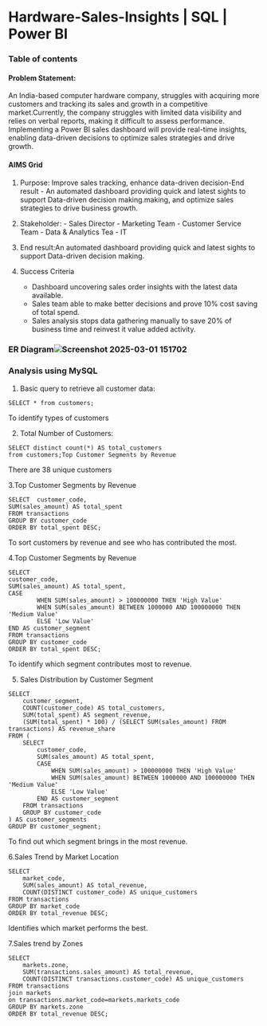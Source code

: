 # Hardware-Sales-Insights | SQL | Power BI
### Table of contents
#### Problem Statement:
  
  An India-based computer hardware company, struggles with acquiring more customers and tracking its sales and growth in a competitive market.Currently, the company struggles with limited data visibility and 
  relies on verbal reports, making it difficult to assess performance. Implementing a Power BI sales dashboard will provide real-time insights, enabling data-driven decisions to optimize sales strategies and drive
  growth.
  
#### AIMS Grid

1.  Purpose: Improve sales tracking, enhance data-driven decision-End result - An automated dashboard providing quick and latest sights to support Data-driven decision making.making, and optimize sales   
    strategies to drive business growth.

2. Stakeholder:
       - Sales Director
       - Marketing Team
       - Customer Service Team
       - Data & Analytics Tea
       -  IT
 
 3. End result:An automated dashboard providing quick and latest sights to support Data-driven decision making.
    
 4. Success Criteria
      - Dashboard uncovering sales order insights with the latest data available.
      - Sales team able to make better decisions and prove 10% cost saving of total spend.
      - Sales analysis stops data gathering manually to save 20% of business time and reinvest it value added activity.
  
### ER Diagram![Screenshot 2025-03-01 151702](https://github.com/user-attachments/assets/ebee9822-f620-4b83-8c0e-2e853b89ed00)

### Analysis using MySQL

 1. Basic query to retrieve all customer data:

 ~~~
SELECT * from customers;
~~~
To identify types of customers
                                 
 2. Total Number of Customers:
 ~~~
SELECT distinct count(*) AS total_customers 
from customers;Top Customer Segments by Revenue
~~~

There are 38 unique customers

3.Top Customer Segments by Revenue

~~~
SELECT  customer_code,
SUM(sales_amount) AS total_spent
FROM transactions
GROUP BY customer_code
ORDER BY total_spent DESC;
~~~
To sort customers by revenue and see who has contributed the most.

4.Top Customer Segments by Revenue
~~~
SELECT 
customer_code,
SUM(sales_amount) AS total_spent,
CASE
        WHEN SUM(sales_amount) > 100000000 THEN 'High Value'
        WHEN SUM(sales_amount) BETWEEN 1000000 AND 100000000 THEN 'Medium Value'
        ELSE 'Low Value'
END AS customer_segment
FROM transactions
GROUP BY customer_code
ORDER BY total_spent DESC;
   ~~~
To identify which segment contributes most to revenue.                                            

5. Sales Distribution by Customer Segment
~~~
SELECT 
    customer_segment,
    COUNT(customer_code) AS total_customers,
    SUM(total_spent) AS segment_revenue,
    (SUM(total_spent) * 100) / (SELECT SUM(sales_amount) FROM transactions) AS revenue_share
FROM (
    SELECT 
        customer_code,
        SUM(sales_amount) AS total_spent,
        CASE 
            WHEN SUM(sales_amount) > 100000000 THEN 'High Value'
            WHEN SUM(sales_amount) BETWEEN 1000000 AND 100000000 THEN 'Medium Value'
            ELSE 'Low Value'
        END AS customer_segment
    FROM transactions
    GROUP BY customer_code
) AS customer_segments
GROUP BY customer_segment;
~~~
To find out which segment brings in the most revenue.

6.Sales Trend by Market Location
~~~
SELECT 
    market_code,
    SUM(sales_amount) AS total_revenue,
    COUNT(DISTINCT customer_code) AS unique_customers
FROM transactions
GROUP BY market_code
ORDER BY total_revenue DESC;
~~~

Identifies which market  performs the  best.

7.Sales trend by Zones
~~~
SELECT 
    markets.zone,
    SUM(transactions.sales_amount) AS total_revenue,
    COUNT(DISTINCT transactions.customer_code) AS unique_customers
FROM transactions
join markets 
on transactions.market_code=markets.markets_code
GROUP BY markets.zone
ORDER BY total_revenue DESC;
~~~

